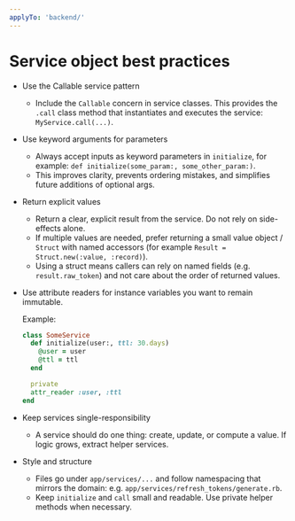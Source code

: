```yaml
---
applyTo: 'backend/'
---
```


# Service object best practices

- Use the Callable service pattern
  - Include the `Callable` concern in service classes. This provides the `.call` class method that instantiates and executes the service: `MyService.call(...)`.

- Use keyword arguments for parameters
  - Always accept inputs as keyword parameters in `initialize`, for example: `def initialize(some_param:, some_other_param:)`.
  - This improves clarity, prevents ordering mistakes, and simplifies future additions of optional args.

- Return explicit values
  - Return a clear, explicit result from the service. Do not rely on side-effects alone.
  - If multiple values are needed, prefer returning a small value object / `Struct` with named accessors (for example `Result = Struct.new(:value, :record)`).
  - Using a struct means callers can rely on named fields (e.g. `result.raw_token`) and not care about the order of returned values.

- Use attribute readers for instance variables you want to remain immutable.

  Example:

  ```ruby
  class SomeService
    def initialize(user:, ttl: 30.days)
      @user = user
      @ttl = ttl
    end

    private
    attr_reader :user, :ttl
  end
  ```

- Keep services single-responsibility
  - A service should do one thing: create, update, or compute a value. If logic grows, extract helper services.

- Style and structure
  - Files go under `app/services/...` and follow namespacing that mirrors the domain: e.g. `app/services/refresh_tokens/generate.rb`.
  - Keep `initialize` and `call` small and readable. Use private helper methods when necessary.
